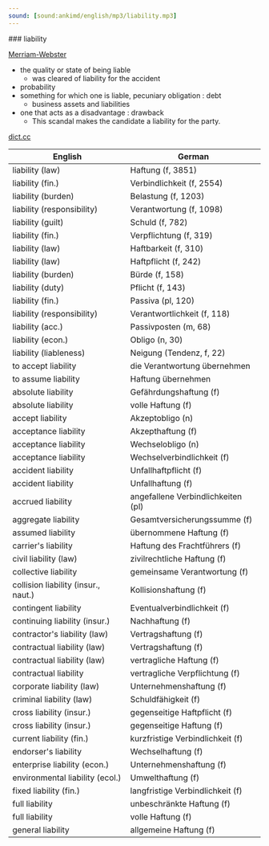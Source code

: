```yaml
---
sound: [sound:ankimd/english/mp3/liability.mp3]
---
```


\### liability

[Merriam-Webster](https://www.merriam-webster.com/dictionary/liability)

- the quality or state of being liable
    - was cleared of liability for the accident
- probability
- something for which one is liable, pecuniary obligation : debt
    - business assets and liabilities
- one that acts as a disadvantage : drawback
    - This scandal makes the candidate a liability for the party.

[dict.cc](https://www.dict.cc/liability)

| English        | German       |
| -------------- | ------------ |
| liability (law) | Haftung (f, 3851) |
| liability (fin.) | Verbindlichkeit (f, 2554) |
| liability (burden) | Belastung (f, 1203) |
| liability (responsibility) | Verantwortung (f, 1098) |
| liability (guilt) | Schuld (f, 782) |
| liability (fin.) | Verpflichtung (f, 319) |
| liability (law) | Haftbarkeit (f, 310) |
| liability (law) | Haftpflicht (f, 242) |
| liability (burden) | Bürde (f, 158) |
| liability (duty) | Pflicht (f, 143) |
| liability (fin.) | Passiva (pl, 120) |
| liability (responsibility) | Verantwortlichkeit (f, 118) |
| liability (acc.) | Passivposten (m, 68) |
| liability (econ.) | Obligo (n, 30) |
| liability (liableness) | Neigung (Tendenz, f, 22) |
| to accept liability | die Verantwortung übernehmen |
| to assume liability | Haftung übernehmen |
| absolute liability | Gefährdungshaftung (f) |
| absolute liability | volle Haftung (f) |
| accept liability | Akzeptobligo (n) |
| acceptance liability | Akzepthaftung (f) |
| acceptance liability | Wechselobligo (n) |
| acceptance liability | Wechselverbindlichkeit (f) |
| accident liability | Unfallhaftpflicht (f) |
| accident liability | Unfallhaftung (f) |
| accrued liability | angefallene Verbindlichkeiten (pl) |
| aggregate liability | Gesamtversicherungssumme (f) |
| assumed liability | übernommene Haftung (f) |
| carrier's liability | Haftung des Frachtführers (f) |
| civil liability (law) | zivilrechtliche Haftung (f) |
| collective liability | gemeinsame Verantwortung (f) |
| collision liability (insur., naut.) | Kollisionshaftung (f) |
| contingent liability | Eventualverbindlichkeit (f) |
| continuing liability (insur.) | Nachhaftung (f) |
| contractor's liability (law) | Vertragshaftung (f) |
| contractual liability (law) | Vertragshaftung (f) |
| contractual liability (law) | vertragliche Haftung (f) |
| contractual liability | vertragliche Verpflichtung (f) |
| corporate liability (law) | Unternehmenshaftung (f) |
| criminal liability (law) | Schuldfähigkeit (f) |
| cross liability (insur.) | gegenseitige Haftpflicht (f) |
| cross liability (insur.) | gegenseitige Haftung (f) |
| current liability (fin.) | kurzfristige Verbindlichkeit (f) |
| endorser's liability | Wechselhaftung (f) |
| enterprise liability (econ.) | Unternehmenshaftung (f) |
| environmental liability (ecol.) | Umwelthaftung (f) |
| fixed liability (fin.) | langfristige Verbindlichkeit (f) |
| full liability | unbeschränkte Haftung (f) |
| full liability | volle Haftung (f) |
| general liability | allgemeine Haftung (f) |
